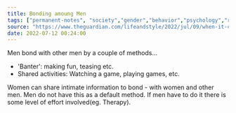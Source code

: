 ```yaml
---
title: Bonding amoung Men
tags: ["permanent-notes", "society","gender","behavior","psychology","relationship"]
source: "https://www.theguardian.com/lifeandstyle/2022/jul/09/when-it-comes-to-banter-men-are-in-their-element-but-that-is-no-foundation-for-lasting-friendship"
date: 2022-07-12 00:24:00
---
```


Men bond with other men by a couple of methods...

- 'Banter': making fun, teasing etc. 
- Shared activities: Watching a game, playing games, etc. 

Women can share intimate information to bond - with women and other men. Men do not have this as a default method. If men have to do it there is some level of effort involved(eg. Therapy).

